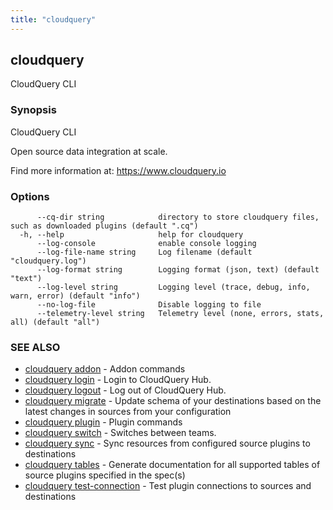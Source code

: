 ```yaml
---
title: "cloudquery"
---
```

## cloudquery

CloudQuery CLI

### Synopsis

CloudQuery CLI

Open source data integration at scale.

Find more information at:
	https://www.cloudquery.io

### Options

```
      --cq-dir string            directory to store cloudquery files, such as downloaded plugins (default ".cq")
  -h, --help                     help for cloudquery
      --log-console              enable console logging
      --log-file-name string     Log filename (default "cloudquery.log")
      --log-format string        Logging format (json, text) (default "text")
      --log-level string         Logging level (trace, debug, info, warn, error) (default "info")
      --no-log-file              Disable logging to file
      --telemetry-level string   Telemetry level (none, errors, stats, all) (default "all")
```

### SEE ALSO

* [cloudquery addon](/docs/reference/cli/cloudquery_addon)	 - Addon commands
* [cloudquery login](/docs/reference/cli/cloudquery_login)	 - Login to CloudQuery Hub.
* [cloudquery logout](/docs/reference/cli/cloudquery_logout)	 - Log out of CloudQuery Hub.
* [cloudquery migrate](/docs/reference/cli/cloudquery_migrate)	 - Update schema of your destinations based on the latest changes in sources from your configuration
* [cloudquery plugin](/docs/reference/cli/cloudquery_plugin)	 - Plugin commands
* [cloudquery switch](/docs/reference/cli/cloudquery_switch)	 - Switches between teams.
* [cloudquery sync](/docs/reference/cli/cloudquery_sync)	 - Sync resources from configured source plugins to destinations
* [cloudquery tables](/docs/reference/cli/cloudquery_tables)	 - Generate documentation for all supported tables of source plugins specified in the spec(s)
* [cloudquery test-connection](/docs/reference/cli/cloudquery_test-connection)	 - Test plugin connections to sources and destinations


